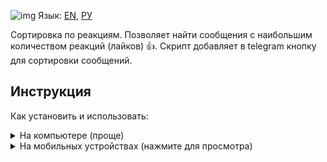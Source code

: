 ![img](https://user-images.githubusercontent.com/11624566/204213295-8bda29e0-0185-47d5-920f-0f79445da322.png)
Язык: [EN](#gistcomment-4383277), [РУ](#gistcomment-4385558)

Сортировка по реакциям. Позволяет найти сообщения с наибольшим количеством реакций (лайков) :+1:.
Скрипт добавляет в telegram кнопку для сортировки сообщений.

## Инструкция

Как установить и использовать:

<details>
<summary>На компьютере (проще)</summary>

### Установка

1. Установите расширение для браузера [Tampermonkey](https://tampermonkey.net/).
2. Затем установите [скрипт для сортировки](https://greasyfork.org/ru/scripts/455750-tg-sort-by-reactions) (зелёная кнопка)

### Использование

1. Откройте любой канал или группу в [https://web.telegram.org](https://web.telegram.org/z/)
2. Нажмите кнопку `Page Up` несколько раз, чтобы загрузить больше сообщений.
Или используйте колесо мыши. Но не используйте кнопку ~~Home~~, т.к. не все сообщения успеют загрузиться.
3. Нажмите новую кнопку для сортировки. Все сообщения будут отсортированы по количеству реакций.
</details>



<details>
<summary>На мобильных устройствах (нажмите для просмотра)</summary>

### Установка

1. Установите браузер [Kiwi](https://play.google.com/store/apps/details?id=com.kiwibrowser.browser) 
(нужен, т.к. не все мобильные браузеры разрешают устанавливать расширения)
2. Установите в нём расширение [Tampermonkey](https://tampermonkey.net/).
3. Затем установите [скрипт для сортировки](https://greasyfork.org/ru/scripts/455750-tg-sort-by-reactions) (зелёная кнопка)

### Использование

1. Откройте любой канал или группу в [https://web.telegram.org](https://web.telegram.org/z/)
2. Пролистайте, чтобы загрузить больше сообщений.
3. Нажмите новую кнопку для сортировки. Все сообщения будут отсортированы по количеству реакций.

</details>